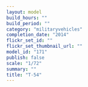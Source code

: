 ```yaml
---
layout: model
build_hours: ""
build_period: ""
category: "militaryvehicles"
completion_date: "2014"
flickr_set_id: ""
flickr_set_thumbnail_url: ""
model_id: "171"
publish: false
scale: "1/72"
summary: ""
title: "T-54"
---
```



